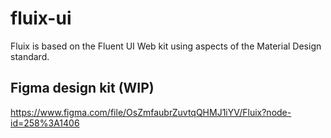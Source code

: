 # fluix-ui

Fluix is based on the Fluent UI Web kit using aspects of the Material Design standard.

## Figma design kit (WIP)
https://www.figma.com/file/OsZmfaubrZuvtqQHMJ1iYV/Fluix?node-id=258%3A1406

